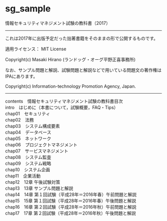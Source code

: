 # sg_sample
情報セキュリティマネジメント試験の教科書（2017）

---

これは2017年に出版予定だった拙著書籍をそのままの形で公開するものです。

適用ライセンス： MIT License

Copyright(c) Masaki Hirano (ランドッグ・オーグ平野正喜事務所)

なお、サンプル問題と解説、試験問題と解説などで用いている問題文の著作権はIPAにあります。

Copyright(c) Information-technology Promotion Agency, Japan.

---
contents　情報セキュリティマネジメント試験の教科書目次  
intro　はじめに（本書について，試験概要，FAQ・Tips）     
chap01　セキュリティ  
chap02　法務  
chap03　システム構成要素  
chap04　データベース  
chap05　ネットワーク  
chap06　プロジェクトマネジメント  
chap07　サービスマネジメント  
chap08　システム監査  
chap09　システム戦略  
chap10　システム企画  
chap11　企業活動  
chap12　12章 午後試験対策  
chap13　13章 サンプル問題と解説  
chap14　14章 第１回試験（平成28年＝2016年春）午前問題と解説  
chap15　15章 第１回試験（平成28年＝2016年春）午後問題と解説  
chap16　16章 第２回試験（平成28年＝2016年秋）午前問題と解説  
chap17　17章 第２回試験（平成28年＝2016年秋）午後問題と解説

